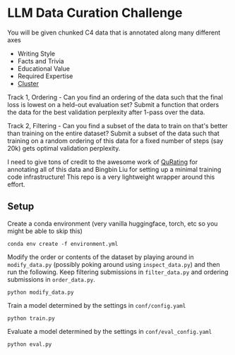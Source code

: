 # LLM Data Curation Challenge 

You will be given chunked C4 data that is annotated along many different axes

- Writing Style
- Facts and Trivia
- Educational Value
- Required Expertise
- [Cluster](https://huggingface.co/datasets/princeton-nlp/QuRatedPajama-1B_tokens_for_analysis/blob/main/cluster_checkpoint-1M_docs_for_analysis-k25/top_terms_with_title.csv)

Track 1, Ordering - Can you find an ordering of the data such that the final loss is lowest on a held-out evaluation set? Submit a function that orders the data for the best validation perplexity after 1-pass over the data.

Track 2, Filtering - Can you find a subset of the data to train on that's better than training on the entire dataset? Submit a subset of the data such that training on a random ordering of this data for a fixed number of steps (say 20k) gets optimal validation perplexity.

I need to give tons of credit to the awesome work of [QuRating](https://arxiv.org/abs/2402.09739) for annotating all of this data and Bingbin Liu for setting up a minimal training code infrastructure! This repo is a very lightweight wrapper around this effort.

## Setup

Create a conda environment (very vanilla huggingface, torch, etc so you might be able to skip this)

```
conda env create -f environment.yml
```

Modify the order or contents of the dataset by playing around in `modify_data.py` (possibly poking around using `inspect_data.py`) and then run the following. Keep filtering submissions in `filter_data.py` and ordering submissions in `order_data.py`.

```
python modify_data.py
```

Train a model determined by the settings in `conf/config.yaml`

```
python train.py
```

Evaluate a model determined by the settings in `conf/eval_config.yaml`

```
python eval.py
```
